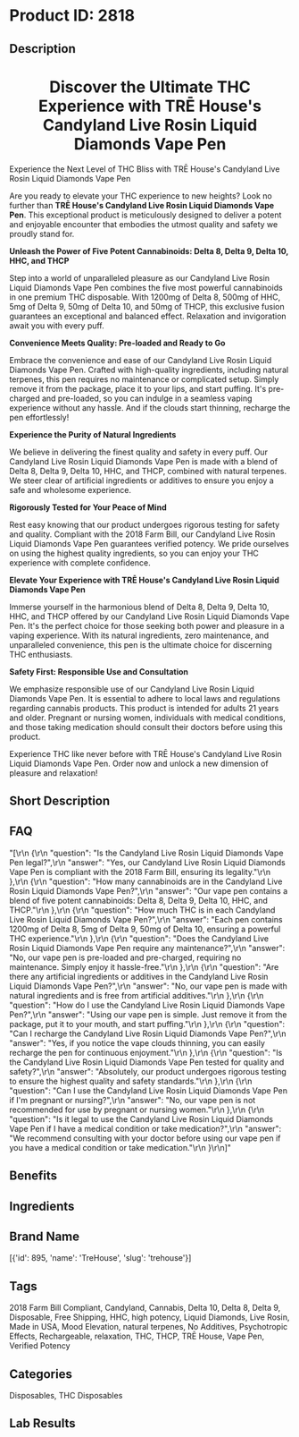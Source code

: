 # Product ID: 2818
## Description
<div class="flex flex-grow flex-col gap-3">
<div class="min-h-[20px] flex items-start overflow-x-auto whitespace-pre-wrap break-words flex-col gap-4">
<div class="markdown prose w-full break-words dark:prose-invert dark">
<h1 style="text-align: center;">Discover the Ultimate THC Experience with <strong>TRĒ House's Candyland Live Rosin Liquid Diamonds Vape Pen</strong></h1>
<p>Experience the Next Level of THC Bliss with TRĒ House's Candyland Live Rosin Liquid Diamonds Vape Pen</p>
<p>Are you ready to elevate your THC experience to new heights? Look no further than <strong>TRĒ House's Candyland Live Rosin Liquid Diamonds Vape Pen</strong>. This exceptional product is meticulously designed to deliver a potent and enjoyable encounter that embodies the utmost quality and safety we proudly stand for.</p>
<p><strong>Unleash the Power of Five Potent Cannabinoids: Delta 8, Delta 9, Delta 10, HHC, and THCP</strong></p>
<p>Step into a world of unparalleled pleasure as our Candyland Live Rosin Liquid Diamonds Vape Pen combines the five most powerful cannabinoids in one premium THC disposable. With 1200mg of Delta 8, 500mg of HHC, 5mg of Delta 9, 50mg of Delta 10, and 50mg of THCP, this exclusive fusion guarantees an exceptional and balanced effect. Relaxation and invigoration await you with every puff.</p>
<p><strong>Convenience Meets Quality: Pre-loaded and Ready to Go</strong></p>
<p>Embrace the convenience and ease of our Candyland Live Rosin Liquid Diamonds Vape Pen. Crafted with high-quality ingredients, including natural terpenes, this pen requires no maintenance or complicated setup. Simply remove it from the package, place it to your lips, and start puffing. It's pre-charged and pre-loaded, so you can indulge in a seamless vaping experience without any hassle. And if the clouds start thinning, recharge the pen effortlessly!</p>
<p><strong>Experience the Purity of Natural Ingredients</strong></p>
<p>We believe in delivering the finest quality and safety in every puff. Our Candyland Live Rosin Liquid Diamonds Vape Pen is made with a blend of Delta 8, Delta 9, Delta 10, HHC, and THCP, combined with natural terpenes. We steer clear of artificial ingredients or additives to ensure you enjoy a safe and wholesome experience.</p>
<p><strong>Rigorously Tested for Your Peace of Mind</strong></p>
<p>Rest easy knowing that our product undergoes rigorous testing for safety and quality. Compliant with the 2018 Farm Bill, our Candyland Live Rosin Liquid Diamonds Vape Pen guarantees verified potency. We pride ourselves on using the highest quality ingredients, so you can enjoy your THC experience with complete confidence.</p>
<p><strong>Elevate Your Experience with TRĒ House's Candyland Live Rosin Liquid Diamonds Vape Pen</strong></p>
<p>Immerse yourself in the harmonious blend of Delta 8, Delta 9, Delta 10, HHC, and THCP offered by our Candyland Live Rosin Liquid Diamonds Vape Pen. It's the perfect choice for those seeking both power and pleasure in a vaping experience. With its natural ingredients, zero maintenance, and unparalleled convenience, this pen is the ultimate choice for discerning THC enthusiasts.</p>
<p><strong>Safety First: Responsible Use and Consultation</strong></p>
<p>We emphasize responsible use of our Candyland Live Rosin Liquid Diamonds Vape Pen. It is essential to adhere to local laws and regulations regarding cannabis products. This product is intended for adults 21 years and older. Pregnant or nursing women, individuals with medical conditions, and those taking medication should consult their doctors before using this product.</p>
<p>Experience THC like never before with TRĒ House's Candyland Live Rosin Liquid Diamonds Vape Pen. Order now and unlock a new dimension of pleasure and relaxation!</p>
</div>
</div>
</div>

## Short Description

## FAQ
"[\r\n  {\r\n    \"question\": \"Is the Candyland Live Rosin Liquid Diamonds Vape Pen legal?\",\r\n    \"answer\": \"Yes, our Candyland Live Rosin Liquid Diamonds Vape Pen is compliant with the 2018 Farm Bill, ensuring its legality.\"\r\n  },\r\n  {\r\n    \"question\": \"How many cannabinoids are in the Candyland Live Rosin Liquid Diamonds Vape Pen?\",\r\n    \"answer\": \"Our vape pen contains a blend of five potent cannabinoids: Delta 8, Delta 9, Delta 10, HHC, and THCP.\"\r\n  },\r\n  {\r\n    \"question\": \"How much THC is in each Candyland Live Rosin Liquid Diamonds Vape Pen?\",\r\n    \"answer\": \"Each pen contains 1200mg of Delta 8, 5mg of Delta 9, 50mg of Delta 10, ensuring a powerful THC experience.\"\r\n  },\r\n  {\r\n    \"question\": \"Does the Candyland Live Rosin Liquid Diamonds Vape Pen require any maintenance?\",\r\n    \"answer\": \"No, our vape pen is pre-loaded and pre-charged, requiring no maintenance. Simply enjoy it hassle-free.\"\r\n  },\r\n  {\r\n    \"question\": \"Are there any artificial ingredients or additives in the Candyland Live Rosin Liquid Diamonds Vape Pen?\",\r\n    \"answer\": \"No, our vape pen is made with natural ingredients and is free from artificial additives.\"\r\n  },\r\n  {\r\n    \"question\": \"How do I use the Candyland Live Rosin Liquid Diamonds Vape Pen?\",\r\n    \"answer\": \"Using our vape pen is simple. Just remove it from the package, put it to your mouth, and start puffing.\"\r\n  },\r\n  {\r\n    \"question\": \"Can I recharge the Candyland Live Rosin Liquid Diamonds Vape Pen?\",\r\n    \"answer\": \"Yes, if you notice the vape clouds thinning, you can easily recharge the pen for continuous enjoyment.\"\r\n  },\r\n  {\r\n    \"question\": \"Is the Candyland Live Rosin Liquid Diamonds Vape Pen tested for quality and safety?\",\r\n    \"answer\": \"Absolutely, our product undergoes rigorous testing to ensure the highest quality and safety standards.\"\r\n  },\r\n  {\r\n    \"question\": \"Can I use the Candyland Live Rosin Liquid Diamonds Vape Pen if I'm pregnant or nursing?\",\r\n    \"answer\": \"No, our vape pen is not recommended for use by pregnant or nursing women.\"\r\n  },\r\n  {\r\n    \"question\": \"Is it legal to use the Candyland Live Rosin Liquid Diamonds Vape Pen if I have a medical condition or take medication?\",\r\n    \"answer\": \"We recommend consulting with your doctor before using our vape pen if you have a medical condition or take medication.\"\r\n  }\r\n]"
## Benefits

## Ingredients

## Brand Name
[{'id': 895, 'name': 'TreHouse', 'slug': 'trehouse'}]
## Tags
2018 Farm Bill Compliant, Candyland, Cannabis, Delta 10, Delta 8, Delta 9, Disposable, Free Shipping, HHC, high potency, Liquid Diamonds, Live Rosin, Made in USA, Mood Elevation, natural terpenes, No Additives, Psychotropic Effects, Rechargeable, relaxation, THC, THCP, TRĒ House, Vape Pen, Verified Potency
## Categories
Disposables, THC Disposables
## Lab Results

